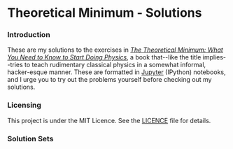 # Theoretical Minimum - Solutions

### Introduction

These are my solutions to the exercises in [_The Theoretical Minimum: What You Need to Know to Start Doing Physics_](https://www.amazon.com/gp/product/046502811X), a book that--like the title implies--tries to teach rudimentary classical physics in a somewhat informal, hacker-esque manner. These are formatted in [Jupyter](https://jupyter.org/) (IPython) notebooks, and I urge you to try out the problems yourself before checking out my solutions.

### Licensing
This project is under the MIT Licence. See the [LICENCE](LICENCE.md) file for details.

### Solution Sets
